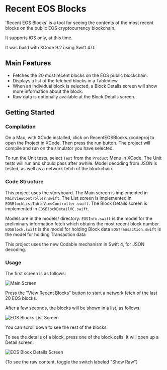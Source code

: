 # Recent EOS Blocks

'Recent EOS Blocks' is a tool for seeing the contents of the most recent blocks on the public EOS cryptocurrency blockchain.

It supports iOS only, at this time.

It was build with XCode 9.2 using Swift 4.0.   

## Main Features
- Fetches the 20 most recent blocks on the EOS public blockchain.
- Displays a list of the fetched blocks in a TableView.
- When an individual block is selected, a Block Details screen will show more information about the block.
- Raw data is optionally available at the Block Details screen.

## Getting Started

### Compilation

On a Mac, with XCode installed, click on RecentEOSBlocks.xcodeproj to open the Project in XCode.
Then press the run button.  The project will compile and run on the simulator you have selected.

To run the Unit tests, select ```Test``` from the ```Product``` Menu in XCode.  The Unit tests will run and should pass after
awhile.
Model decoding from JSON is tested, as well as a network fetch of the blockchain.

### Code Structure

This project uses the storyboard.
The Main screen is implemented in ```MainViewController.swift```.
The List screen is implemented in ```EOSBlockListTableViewController.swift```.
The Block Details screen is implemented in ```EOSBlockDetailVC.swift```.

Models are in the models/ directory: 
```EOSInfo.swift``` is the model for the preliminary information fetch which obtains the most recent block number.
```EOSBlock.swift``` is the model for holding Block data
```EOSTransaction.swift``` is the model for holding Transaction data

This project uses the new Codable mechanism in Swift 4, for JSON decoding.

### Usage

The first screen is as follows:

![Main Screen](/images/Main.png)

Press the "View Recent Blocks" button to start a network fetch of the last 20 EOS blocks.

After a few seconds, the blocks will be shown in a list, as follows:

![EOS Blocks List Screen](/images/Blocklist.png)

You can scroll down to see the rest of the blocks.

To see the details of a block, press one of the block cells.   It will open up a Detail screen:

![EOS Block Details Screen](/images/Details.png)

(To see the raw content, toggle the switch labeled "Show Raw")





